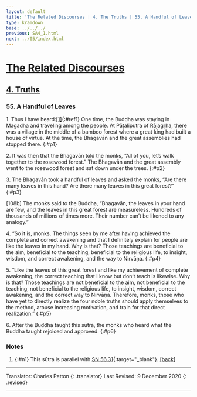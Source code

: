 ```yaml
---
layout: default
title: 'The Related Discourses | 4. The Truths | 55. A Handful of Leaves'
type: kramdown
base: ../../../
previous: SA4_1.html
next: ../05/index.html
---
```


# [The Related Discourses](../index.html)
## [4. Truths](index.html)
### 55. A Handful of Leaves

1\. Thus I have heard:[\[1\]](#n1){:#ref1} One time, the Buddha was staying in Magadha and traveling among the people. At Pāṭaliputra of Rājagṛha, there was a village in the middle of a bamboo forest where a great king had built a house of virtue. At the time, the Bhagavān and the great assemblies had stopped there.
{:#p1}

2\. It was then that the Bhagavān told the monks, “All of you, let’s walk together to the rosewood forest.” The Bhagavān and the great assembly went to the rosewood forest and sat down under the trees.
{:#p2}

3\. The Bhagavān took a handful of leaves and asked the monks, “Are there many leaves in this hand? Are there many leaves in this great forest?”
{:#p3}

[108b] The monks said to the Buddha, “Bhagavān, the leaves in your hand are few, and the leaves in this great forest are measureless. Hundreds of thousands of millions of times more. Their number can’t be likened to any analogy.”

4\. “So it is, monks. The things seen by me after having achieved the complete and correct awakening and that I definitely explain for people are like the leaves in my hand. Why is that? Those teachings are beneficial to the aim, beneficial to the teaching, beneficial to the religious life, to insight, wisdom, and correct awakening, and the way to Nirvāṇa.
{:#p4}

5\. “Like the leaves of this great forest and like my achievement of complete awakening, the correct teaching that I know but don’t teach is likewise. Why is that? Those teachings are not beneficial to the aim, not beneficial to the teaching, not beneficial to the religious life, to insight, wisdom, correct awakening, and the correct way to Nirvāṇa. Therefore, monks, those who have yet to directly realize the four noble truths should apply themselves to the method, arouse increasing motivation, and train for that direct realization.”
{:#p5}

6\. After the Buddha taught this sūtra, the monks who heard what the Buddha taught rejoiced and approved.
{:#p6}

### Notes

1. {:#n1} This sūtra is parallel with [SN 56.31](https://suttacentral.net/sn56.31){:target="_blank"}. [\[back\]](#ref1)

---

Translator: Charles Patton
{: .translator}
Last Revised: 9 December 2020
{: .revised}

---
